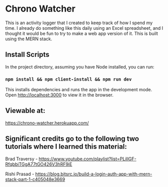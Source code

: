 # Chrono Watcher
This is an activity logger that I created to keep track of how I spend my time. I already do something like this daily using an Excel spreadsheet, and I thought it would be fun to try to make a web app version of it. This is built using the MERN stack.

## Install Scripts

In the project directory, assuming you have Node installed, you can run:

### `npm install && npm client-install && npm run dev`

This installs dependencies and runs the app in the development mode.<br>
Open [http://localhost:3000](http://localhost:3000) to view it in the browser.

## Viewable at:

https://chrono-watcher.herokuapp.com/

## Significant credits go to the following two tutorials where I learned this material:

Brad Traversy - https://www.youtube.com/playlist?list=PLillGF-RfqbbiTGgA77tGO426V3hRF9iE

Rishi Prasad - https://blog.bitsrc.io/build-a-login-auth-app-with-mern-stack-part-1-c405048e3669
